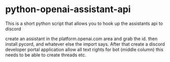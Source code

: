 # python-openai-assistant-api
This is a short python script that allows you to hook up the assistants api to discord

create an assistant in the platform.openai.com area and grab the id. then install pycord, and whatever else the import says. After that create a discord developer portal application allow all text rights for bot (middle column) this needs to be able to create threads etc. 
